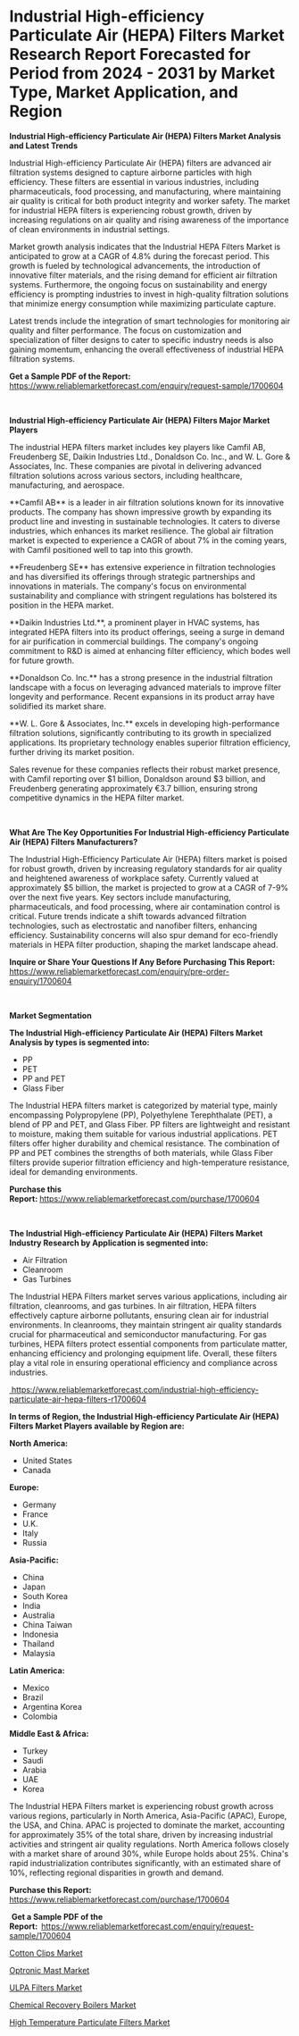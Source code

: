 <p><h1>Industrial High-efficiency Particulate Air (HEPA) Filters Market Research Report Forecasted for Period from 2024 -  2031 by Market Type, Market Application, and Region</h1></p><p><strong>Industrial High-efficiency Particulate Air (HEPA) Filters Market Analysis and Latest Trends</strong></p>
<p><p>Industrial High-efficiency Particulate Air (HEPA) filters are advanced air filtration systems designed to capture airborne particles with high efficiency. These filters are essential in various industries, including pharmaceuticals, food processing, and manufacturing, where maintaining air quality is critical for both product integrity and worker safety. The market for industrial HEPA filters is experiencing robust growth, driven by increasing regulations on air quality and rising awareness of the importance of clean environments in industrial settings.</p><p>Market growth analysis indicates that the Industrial HEPA Filters Market is anticipated to grow at a CAGR of 4.8% during the forecast period. This growth is fueled by technological advancements, the introduction of innovative filter materials, and the rising demand for efficient air filtration systems. Furthermore, the ongoing focus on sustainability and energy efficiency is prompting industries to invest in high-quality filtration solutions that minimize energy consumption while maximizing particulate capture.</p><p>Latest trends include the integration of smart technologies for monitoring air quality and filter performance. The focus on customization and specialization of filter designs to cater to specific industry needs is also gaining momentum, enhancing the overall effectiveness of industrial HEPA filtration systems.</p></p>
<p><strong>Get a Sample PDF of the Report:&nbsp;</strong> <a href="https://www.reliablemarketforecast.com/enquiry/request-sample/1700604?utm_campaign=1082&utm_medium=2&utm_source=Github&utm_content=ia&utm_term=21102024&utm_id=industrial-high-efficiency-particulate-air-hepa-filters">https://www.reliablemarketforecast.com/enquiry/request-sample/1700604</a></p>
<p>&nbsp;</p>
<p><strong>Industrial High-efficiency Particulate Air (HEPA) Filters Major Market Players</strong></p>
<p><p>The industrial HEPA filters market includes key players like Camfil AB, Freudenberg SE, Daikin Industries Ltd., Donaldson Co. Inc., and W. L. Gore & Associates, Inc. These companies are pivotal in delivering advanced filtration solutions across various sectors, including healthcare, manufacturing, and aerospace.</p><p>**Camfil AB** is a leader in air filtration solutions known for its innovative products. The company has shown impressive growth by expanding its product line and investing in sustainable technologies. It caters to diverse industries, which enhances its market resilience. The global air filtration market is expected to experience a CAGR of about 7% in the coming years, with Camfil positioned well to tap into this growth.</p><p>**Freudenberg SE** has extensive experience in filtration technologies and has diversified its offerings through strategic partnerships and innovations in materials. The company's focus on environmental sustainability and compliance with stringent regulations has bolstered its position in the HEPA market.</p><p>**Daikin Industries Ltd.**, a prominent player in HVAC systems, has integrated HEPA filters into its product offerings, seeing a surge in demand for air purification in commercial buildings. The company's ongoing commitment to R&D is aimed at enhancing filter efficiency, which bodes well for future growth.</p><p>**Donaldson Co. Inc.** has a strong presence in the industrial filtration landscape with a focus on leveraging advanced materials to improve filter longevity and performance. Recent expansions in its product array have solidified its market share.</p><p>**W. L. Gore & Associates, Inc.** excels in developing high-performance filtration solutions, significantly contributing to its growth in specialized applications. Its proprietary technology enables superior filtration efficiency, further driving its market position.</p><p>Sales revenue for these companies reflects their robust market presence, with Camfil reporting over $1 billion, Donaldson around $3 billion, and Freudenberg generating approximately €3.7 billion, ensuring strong competitive dynamics in the HEPA filter market.</p></p>
<p>&nbsp;</p>
<p><strong>What Are The Key Opportunities For Industrial High-efficiency Particulate Air (HEPA) Filters Manufacturers?</strong></p>
<p><p>The Industrial High-Efficiency Particulate Air (HEPA) filters market is poised for robust growth, driven by increasing regulatory standards for air quality and heightened awareness of workplace safety. Currently valued at approximately $5 billion, the market is projected to grow at a CAGR of 7-9% over the next five years. Key sectors include manufacturing, pharmaceuticals, and food processing, where air contamination control is critical. Future trends indicate a shift towards advanced filtration technologies, such as electrostatic and nanofiber filters, enhancing efficiency. Sustainability concerns will also spur demand for eco-friendly materials in HEPA filter production, shaping the market landscape ahead.</p></p>
<p><strong>Inquire or Share Your Questions If Any Before Purchasing This Report:</strong> <a href="https://www.reliablemarketforecast.com/enquiry/pre-order-enquiry/1700604?utm_campaign=1082&utm_medium=2&utm_source=Github&utm_content=ia&utm_term=21102024&utm_id=industrial-high-efficiency-particulate-air-hepa-filters">https://www.reliablemarketforecast.com/enquiry/pre-order-enquiry/1700604</a></p>
<p>&nbsp;</p>
<p><strong>Market Segmentation</strong></p>
<p><strong>The Industrial High-efficiency Particulate Air (HEPA) Filters Market Analysis by types is segmented into:</strong></p>
<p><ul><li>PP</li><li>PET</li><li>PP and PET</li><li>Glass Fiber</li></ul></p>
<p><p>The Industrial HEPA filters market is categorized by material type, mainly encompassing Polypropylene (PP), Polyethylene Terephthalate (PET), a blend of PP and PET, and Glass Fiber. PP filters are lightweight and resistant to moisture, making them suitable for various industrial applications. PET filters offer higher durability and chemical resistance. The combination of PP and PET combines the strengths of both materials, while Glass Fiber filters provide superior filtration efficiency and high-temperature resistance, ideal for demanding environments.</p></p>
<p><strong>Purchase this Report:&nbsp;</strong><a href="https://www.reliablemarketforecast.com/purchase/1700604?utm_campaign=1082&utm_medium=2&utm_source=Github&utm_content=ia&utm_term=21102024&utm_id=industrial-high-efficiency-particulate-air-hepa-filters">https://www.reliablemarketforecast.com/purchase/1700604</a></p>
<p>&nbsp;</p>
<p><strong>The Industrial High-efficiency Particulate Air (HEPA) Filters Market Industry Research by Application is segmented into:</strong></p>
<p><ul><li>Air Filtration</li><li>Cleanroom</li><li>Gas Turbines</li></ul></p>
<p><p>The Industrial HEPA Filters market serves various applications, including air filtration, cleanrooms, and gas turbines. In air filtration, HEPA filters effectively capture airborne pollutants, ensuring clean air for industrial environments. In cleanrooms, they maintain stringent air quality standards crucial for pharmaceutical and semiconductor manufacturing. For gas turbines, HEPA filters protect essential components from particulate matter, enhancing efficiency and prolonging equipment life. Overall, these filters play a vital role in ensuring operational efficiency and compliance across industries.</p></p>
<p><a href="https://www.reliablemarketforecast.com/industrial-high-efficiency-particulate-air-hepa-filters-r1700604?utm_campaign=1082&utm_medium=2&utm_source=Github&utm_content=ia&utm_term=21102024&utm_id=industrial-high-efficiency-particulate-air-hepa-filters">&nbsp;https://www.reliablemarketforecast.com/industrial-high-efficiency-particulate-air-hepa-filters-r1700604</a></p>
<p><strong>In terms of Region, the Industrial High-efficiency Particulate Air (HEPA) Filters Market Players available by Region are:</strong></p>
<p>
    <p> <strong> North America: </strong>
        <ul>
            <li>United States</li>
            <li>Canada</li>
        </ul>
        </p> 
    <p> <strong> Europe: </strong>
        <ul>
            <li>Germany</li>
            <li>France</li>
            <li>U.K.</li>
            <li>Italy</li>
            <li>Russia</li>
        </ul>
        </p> 
    <p> <strong> Asia-Pacific: </strong>
        <ul>
            <li>China</li>
            <li>Japan</li>
            <li>South Korea</li>
            <li>India</li>
            <li>Australia</li>
            <li>China Taiwan</li>
            <li>Indonesia</li>
            <li>Thailand</li>
            <li>Malaysia</li>
        </ul>
        </p> 
    <p> <strong> Latin America: </strong>
        <ul>
            <li>Mexico</li>
            <li>Brazil</li>
            <li>Argentina Korea</li>
            <li>Colombia</li>
        </ul>
        </p> 
    <p> <strong> Middle East & Africa: </strong>
        <ul>
            <li>Turkey</li>
            <li>Saudi</li>
            <li>Arabia</li>
            <li>UAE</li>
            <li>Korea</li>
        </ul>
    </p>
    </p>
<p><p>The Industrial HEPA Filters market is experiencing robust growth across various regions, particularly in North America, Asia-Pacific (APAC), Europe, the USA, and China. APAC is projected to dominate the market, accounting for approximately 35% of the total share, driven by increasing industrial activities and stringent air quality regulations. North America follows closely with a market share of around 30%, while Europe holds about 25%. China's rapid industrialization contributes significantly, with an estimated share of 10%, reflecting regional disparities in growth and demand.</p></p>
<p><strong>Purchase this Report: </strong><a href="https://www.reliablemarketforecast.com/purchase/1700604?utm_campaign=1082&utm_medium=2&utm_source=Github&utm_content=ia&utm_term=21102024&utm_id=industrial-high-efficiency-particulate-air-hepa-filters">https://www.reliablemarketforecast.com/purchase/1700604</a></p>
<p>&nbsp;<strong>Get a Sample PDF of the Report:&nbsp;&nbsp;</strong><a href="https://www.reliablemarketforecast.com/enquiry/request-sample/1700604?utm_campaign=1082&utm_medium=2&utm_source=Github&utm_content=ia&utm_term=21102024&utm_id=industrial-high-efficiency-particulate-air-hepa-filters">https://www.reliablemarketforecast.com/enquiry/request-sample/1700604</a></p>
<p><strong></strong></p>
<p><p><a href="https://www.linkedin.com/pulse/cotton-clips-market-size-share-analysis-growth-trends-forecast-hknae?utm_campaign=1082&utm_medium=2&utm_source=Github&utm_content=ia&utm_term=21102024&utm_id=industrial-high-efficiency-particulate-air-hepa-filters">Cotton Clips Market</a></p><p><a href="https://issuu.com/reportprime-2/docs/optronic-mast-market-size-2030.pptx_07c562097ee5d4?utm_campaign=1082&utm_medium=2&utm_source=Github&utm_content=ia&utm_term=21102024&utm_id=industrial-high-efficiency-particulate-air-hepa-filters">Optronic Mast Market</a></p><p><a href="https://github.com/marcouhbmammoc/Market-Research-Report-List-1/blob/main/ulpa-filters-market.md?utm_campaign=1082&utm_medium=2&utm_source=Github&utm_content=ia&utm_term=21102024&utm_id=industrial-high-efficiency-particulate-air-hepa-filters">ULPA Filters Market</a></p><p><a href="https://www.linkedin.com/pulse/chemical-recovery-boilers-market-opportunities-emerging-global-4ahee?utm_campaign=1082&utm_medium=2&utm_source=Github&utm_content=ia&utm_term=21102024&utm_id=industrial-high-efficiency-particulate-air-hepa-filters">Chemical Recovery Boilers Market</a></p><p><a href="https://github.com/judesaxav/Market-Research-Report-List-1/blob/main/high-temperature-particulate-filters-market.md?utm_campaign=1082&utm_medium=2&utm_source=Github&utm_content=ia&utm_term=21102024&utm_id=industrial-high-efficiency-particulate-air-hepa-filters">High Temperature Particulate Filters Market</a></p></p>